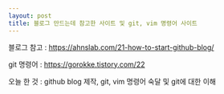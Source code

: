 ```yaml
---
layout: post
title: 블로그 만드는데 참고한 사이트 및 git, vim 명령어 사이트
---
```


블로그 참고 : https://ahnslab.com/21-how-to-start-github-blog/

git 명령어 : https://gorokke.tistory.com/22

오늘 한 것 : github blog 제작, git, vim 명령어 숙달 및 git에 대한 이해